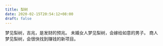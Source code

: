 ```yaml
---
title: 梨树
date: 2020-02-15T20:54:12+08:00
draft: false
---
```


梦见梨树，吉兆，是发财的预兆。
未婚女人梦见梨树，会嫁给如意的男子。
商人梦见梨树，会很快找到赚钱的新项目。
